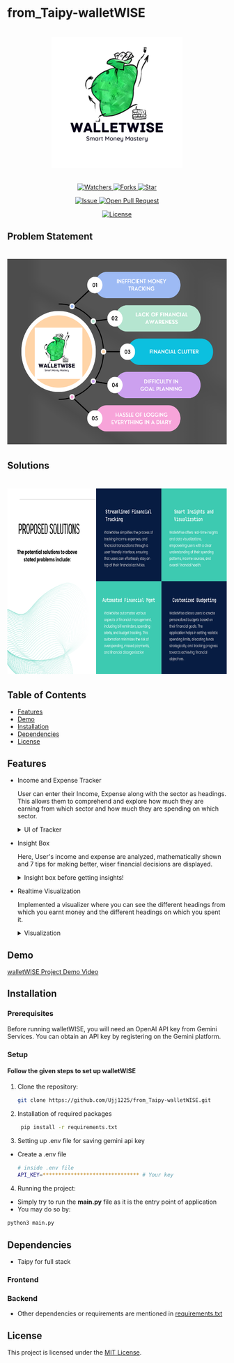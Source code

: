 # from_Taipy-walletWISE

# <p align="center"><img src="https://github.com/Ujj1225/from_Taipy-walletWISE/blob/main/assets/wallet_wise_logo.jpg" width=300 /></p>

<p align="center">
    <p align="center">
        <a href="https://github.com/Ujj1225/from_Taipy-walletWISE" target="blank">
            <img src="https://img.shields.io/github/watchers/Ujj1225/from_Taipy-walletWISE?style=for-the-badge&logo=appveyor" alt="Watchers"/>
        </a>
        <a href="https://github.com/Ujj1225/from_Taipy-walletWISE/fork" target="blank">
            <img src="https://img.shields.io/github/forks/Ujj1225/from_Taipy-walletWISE?style=for-the-badge&logo=appveyor" alt="Forks"/>
        </a>
        <a href="https://github.com/Ujj1225/from_Taipy-walletWISE/stargazers" target="blank">
            <img src="https://img.shields.io/github/stars/Ujj1225/from_Taipy-walletWISE?style=for-the-badge&logo=appveyor" alt="Star"/>
        </a>
    </p>
    <p align="center">
        <a href="https://github.com/Ujj1225/from_Taipy-walletWISE/issues" target="blank">
            <img src="https://img.shields.io/github/issues/Ujj1225/from_Taipy-walletWISE?style=for-the-badge&logo=appveyor" alt="Issue"/>
        </a>
        <a href="https://github.com/Ujj1225/from_Taipy-walletWISE/pulls" target="blank">
            <img src="https://img.shields.io/github/issues-pr/Ujj1225/from_Taipy-walletWISE?style=for-the-badge&logo=appveyor" alt="Open Pull Request"/>
        </a>
    </p>
    <p align="center">
        <a href="https://github.com/Ujj1225/from_Taipy-walletWISE/blob/master/LICENSE" target="blank">
            <img src="https://img.shields.io/github/license/Ujj1225/from_Taipy-walletWISE?style=for-the-badge&logo=appveyor" alt="License" />
        </a>
    </p>
</p>

<p align="center">
</p>

## Problem Statement

# <p align="center"><img src="https://github.com/Ujj1225/from_Taipy-walletWISE/blob/main/assets/problem.png" width=750 height=425 /></p>

## Solutions

# <p align="center"><img src="https://github.com/Ujj1225/from_Taipy-walletWISE/blob/main/assets/walletWISE_solutions.png" width=750 height=425 /></p>

## Table of Contents

- [Features](#features)
- [Demo](#demo)
- [Installation](#installation)
- [Dependencies](#dependencies)
- [License](#license)

## Features

- Income and Expense Tracker

  User can enter their Income, Expense along with the sector as headings. This allows them to comprehend and explore how much they are earning from which sector and how much they are spending on which sector.
  <details>
    <summary> UI of Tracker </summary>
    <img src="https://github.com/Ujj1225/from_Taipy-walletWISE/blob/main/assets/UI_tracker.png" width=750/>
  </details>

- Insight Box

  Here, User's income and expense are analyzed, mathematically shown and 7 tips for making better, wiser financial decisions are displayed.
  <details>
    <summary> Insight box before getting insights!</summary>
    <img src="https://github.com/Ujj1225/from_Taipy-walletWISE/blob/main/assets/insight_box.png" width=750/>

    <summary> Insight box after getting insights!</summary>
    <img src="https://github.com/Ujj1225/from_Taipy-walletWISE/blob/main/assets/after_insight.png" width=750/>
  </details>

- Realtime Visualization

  Implemented a visualizer where you can see the different headings from which you earnt money and the different headings on which you spent it.
  <details>
    <summary> Visualization </summary>
    <img src="https://github.com/Ujj1225/from_Taipy-walletWISE/blob/main/assets/visualizer.png" width=750/>
  </details>

## Demo

[walletWISE Project Demo Video](https://github.com/Ujj1225/from_Taipy-walletWISE/blob/main/assets/walletWISE.webm)

## Installation

### Prerequisites

Before running walletWISE, you will need an OpenAI API key from Gemini Services. You can obtain an API key by registering on the Gemini platform.

### Setup

#### Follow the given steps to set up walletWISE

1. Clone the repository:

   ```bash
   git clone https://github.com/Ujj1225/from_Taipy-walletWISE.git
   ```

2. Installation of required packages

   ```bash
    pip install -r requirements.txt
   ```

3. Setting up .env file for saving gemini api key

- Create a .env file

  ```bash
  # inside .env file
  API_KEY=******************************* # Your key
  ```

4. Running the project:

- Simply try to run the **main.py** file as it is the entry point of application
- You may do so by:

```bash
python3 main.py
```

## Dependencies

- Taipy for full stack

### Frontend

### Backend

- Other dependencies or requirements are mentioned in [requirements.txt](/requirements.txt)

## License

This project is licensed under the [MIT License](/LICENSE).
